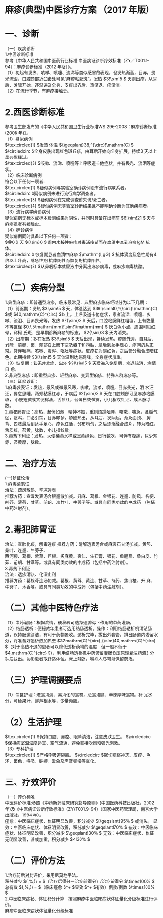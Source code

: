 # 麻疹(典型)中医诊疗方案 （2017 年版）  
# 一、诊断  
（一）疾病诊断  
1.中医诊断标准  
参考《中华人民共和国中医药行业标准·中医病证诊断疗效标准（ZY／T001.1-94）：麻疹诊断标准（2012 年版）》。  
（1）初起有发热、咳嗽、喷嚏、流涕等类似感冒的表现，但发热渐高，目赤，畏光流泪，口腔颊部近臼齿处可见“麻疹粘膜斑”。发热 $3\!\sim\!5 $ 天则出疹，从耳后、发际开始，逐渐遍及全身，皮疹出齐后，热渐退，疹渐消。  
（2）在流行季节，有麻疹接触史。  
# 2.西医诊断标准  
参考卫生部发布的《中华人民共和国卫生行业标准WS 296-2008：麻疹诊断标准(2008 年)》。  
（1）疑似病例  
$\textcircled{1} $发热 体温 ${\geqslant}38\,^{\circ}\!\mathrm{C} $  
$\circledcirc $全身皮肤出现红色斑丘疹，由耳后开始向全身扩展，持续3 天以上呈典型经过。  
$\textcircled{3} $咳嗽、流涕、喷嚏等上呼吸道卡他症状，并有畏光、流泪等症状。  
（2）临床诊断病例  
符合以下任何一项者:  
$\textcircled{1} $疑似病例与实验室确诊病例没有流行病联系者。  
$\circledcirc $疑似病例未进行流行病学调查者。  
$\textcircled{3} $疑似病例在完成调查前失访/死亡者。  
$\textcircled{4} $疑似病例无实验室诊断结果且不能明确诊断为其他疾病者。  
（3）流行病学确诊病例  
疑似病例无标本或标本检测结果为阴性，并同时具备在出疹前 $6\!\sim\!21 $ 天与麻疹患者有接触史。  
（4）确诊病例  
疑似病例同时具备以下任何一项者：  
$@8 $ 天 ${\sim}6 $ 周内未接种麻疹减毒活疫苗而在血清中查到麻疹IgM 抗体。  
$\circledcirc $ 恢复期患者血清中麻疹 $\mathrm{I\,gG} $  抗体滴度及急性期有4 倍以上升高，或急性期 抗体阴性而恢复期抗体阳性。  
$\textcircled{3} $从鼻咽标本或尿液中分离出麻疹病毒，或麻疹病毒核酸。  
# （二）疾病分型  
1.典型麻疹：即普通型麻疹，临床最常见，典型麻疹临床经过分为以下几期：  
（1）前驱期：发热 $3\!\sim\!5 $ 天，体温达到 $39\!\sim\!40\,^{\circ}\!\mathrm{C} $或 $40\,mathrm{C}^{circ} $以上。上呼吸道卡他症状，患者流涕、喷嚏、咳嗽、流泪、目赤畏光等。发热 $2{\sim}3 $ 天后，口腔粘膜鲜红粗糙，上有数量不等直径 $0.\ 5\mathrm{mm}\!\sim\!1\mathrm{mm} $  灰白色小点，周围可见红晕，称柯 氏斑，是早期诊断麻疹的标志， $2{\sim}3 $ 天内消失。  
（2）出疹期：多在发热 $3\!\sim\!5 $ 天后出现，持续发热，疹随外透，自耳后、发际、前额、面、颈部自上而下波及躯干和四肢，最后到达手足心，疹间皮肤正常。常伴咽痛、咳嗽、腹泻、呕吐等症状。皮疹初为淡红色，之后部分融合成暗红色。此期持续 $3{\sim}5 $ 天体温到达最高峰，全身症状加重。  
（3）恢复期：若无并发症，出疹 $3\!\sim\!5 $  天后进入恢复期，疹退热消，病情自 愈。  
2.非典型麻疹：即重型麻疹、轻型麻疹、变异型麻疹、特殊人群麻疹等。  
（三）证候诊断：  
1.麻毒袭表证：发热，恶风或微恶风寒，咳嗽，流涕，喷嚏，目赤畏光，泪 水汪汪，倦怠思睡，两颊粘膜红赤，于病后 $2{\sim}3 $  天在口腔颊部可见麻疹粘膜斑， 小便短黄或大便稀溏，舌质红，苔薄白或微黄，小儿指纹红活，成人脉浮数。  
2.毒犯肺胃证：高热，起伏如潮，精神不振，重则烦躁嗜睡，咳嗽，喘急，鼻煽气促，痰鸣，口渴引饮，目赤眵多，疹随热出，从耳后、发际起，渐及面颈、 胸背、四肢最后到达手足心，疹色红活，分布均匀，之后逐渐融合成片，转为暗红，舌质红，苔黄，脉数，小儿指纹紫。  
3.毒热下利证：发热，大便稀黄水样或呈黄绿色，日行数次，可伴有腹痛，尿少短赤，苔黄厚，脉数。  
# 二、治疗方法  
(一)辨证论治  
1.麻毒袭表证  
治法：疏风散热、辛凉透表  
推荐方药：宣毒发表汤合银翘散加减。升麻、葛根、金银花、连翘、防风、桔梗、荆芥、薄荷、甘草、前胡、淡竹叶、牛蒡子等。或具有同类功效的中成药
（包括中药注射剂）。  
# 2.毒犯肺胃证  
治法：宣肺化痰，解毒透疹 
    推荐方药：清解透表汤合或麻杏石甘汤加减。黄芩、桑叶、连翘、牛蒡子、  
西河柳、葛根、紫草、芦根、炙麻黄、杏仁、生石膏、银花、鱼腥草、桑白皮、竹茹、前胡、甘草等。或具有同类功效的中成药（包括中药注射剂）。  
3.毒热下利证  
治法：透疹清热、化湿止利  
推荐方药：葛根芩连汤加减。葛根、黄芩、黄连、甘草、芍药、焦山楂、升 麻、牛蒡子、木香等。或具有同类功效的中成药（包括中药注射剂）。  
# （二）其他中医特色疗法  
（1）中药灌肠：根据病情，便秘者可选择通腑泻下作用的中药灌肠。  
（2）结肠透析：便秘成年患者可选用结肠透析。操作：利用结肠透析机清洁肠道，保持肠道清洁，有利于药物吸收。透析完毕，拔出外套管，排出肠道内残留水分，将准备好透析液加热至 $37\,mathrm{C}^{circ}\,{\sim}40\,mathrm{C}^{circ} $（对于高热不退的患者可以降低透析药物的温度，但一般不低于 $4\,mathrm{C}^{circ} $），利用结肠透析机中药保留灌肠负压原理灌注药液2 分钟后拔出。协助患者取舒适体位，床上静卧，嘱病人尽可能保留药液。  
# （三）护理调摄要点  
（1）饮食护理：进食清淡、易消化的食物，忌食油腻、辛辣厚味食物。补 足水分，可给果汁、鲜芦根水等，少量频服。  
# （2）生活护理  
$\textcircled{1} $保持口腔、鼻腔、眼睛清洁，注意皮肤卫生。 $\circledcirc $保持病室温湿度适宜、空气流通，避免直接吹风和强光刺激。  
（3）专科护理  
$\textcircled{1} $严格呼吸道隔离。 $\circledcirc $密切观察神志、皮疹、色泽、面色、呼吸、脉搏、舌象及声音嘶哑等变化。  
# 三、疗效评价  
（一）评价标准  
中医评价标准:参照《中药新药临床研究指导原则》(中国医药科技出版社，2002 年)及《中医病证诊断疗效标准》（ZY/T001.9-94）（国家中医药管理局，南京大学出版社，1994 年）。  
痊愈：中医临床症状、体征明显改善，积分减少 ${\geqslant}95\% $ 或消失。  显效：中医临床症状、体征明显改善，积分减少 $\geqslant\!70\% $ 有效：中医临床症状、体征明显改善，积分减少 $\geqslant\!30\% $ 无效：中医临床症状、体征无明显改善，甚或加重，积分减少 $<\!30\% $  
# （二）评价方法  
1.治疗前后对比评价，采用尼莫地平法。  
积分减少 $(\,\%\,)\ = $（治疗后得分－治疗前得分）/治疗前得分 $\times100\% $  总有效 $(\,\%\,)\ = $（临床痊愈 $^+ $显效 $^+ $有效）例数/例数 $\times100\% $  
2.中医临床症状、体征积分计算，按照麻疹中医临床症状体征量化分级标准进行评价。  
麻疹中医临床症状体征量化分级标准 
